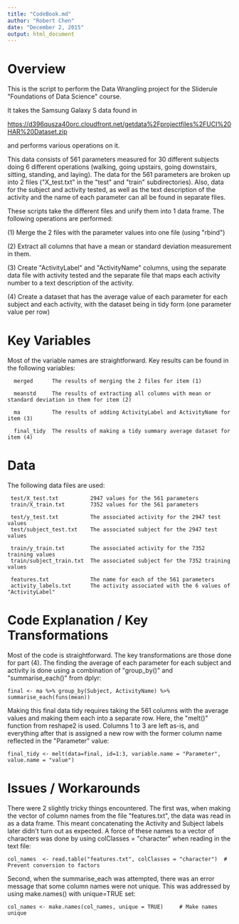 ```yaml
---
title: "CodeBook.md"
author: "Robert Chen"
date: "December 2, 2015"
output: html_document
---
```


# Overview

This is the script to perform the Data Wrangling project for the Sliderule "Foundations of Data Science" course.

It takes the Samsung Galaxy S data found in 

   https://d396qusza40orc.cloudfront.net/getdata%2Fprojectfiles%2FUCI%20HAR%20Dataset.zip

and performs various operations on it.

This data consists of 561 parameters measured for 30 different subjects doing 6 different operations
(walking, going upstairs, going downstairs, sitting, standing, and laying).  The data for the 561
parameters are broken up into 2 files ("X_test.txt" in the "test" and "train" subdirectories).  Also,
data for the subject and activity tested, as well as the text description of the activity and the name
of each parameter can all be found in separate files.

These scripts take the different files and unify them into 1 data frame.  The following operations are 
performed:

   (1) Merge the 2 files with the parameter values into one file (using "rbind")
   
   (2) Extract all columns that have a mean or standard deviation measurement in them.
   
   (3) Create "ActivityLabel" and "ActivityName" columns, using the separate data file with activity
       tested and the separate file that maps each activity number to a text description of the activity.
       
   (4) Create a dataset that has the average value of each parameter for each subject and each activity,
       with the dataset being in tidy form (one parameter value per row)

# Key Variables

Most of the variable names are straightforward.  Key results can be found in the following variables:

      merged      The results of merging the 2 files for item (1)
      
      meanstd     The results of extracting all columns with mean or standard deviation in them for item (2)
      
      ma          The results of adding ActivityLabel and ActivityName for item (3)
      
      final_tidy  The results of making a tidy summary average dataset for item (4)

# Data

The following data files are used:

     test/X_test.txt          2947 values for the 561 parameters
     train/X_train.txt        7352 values for the 561 parameters
     
     test/y_test.txt          The associated activity for the 2947 test values
     test/subject_test.txt    The associated subject for the 2947 test values
     
     train/y_train.txt        The associated activity for the 7352 training values
     train/subject_train.txt  The associated subject for the 7352 training values
     
     features.txt             The name for each of the 561 parameters
     activity_labels.txt      The activity associated with the 6 values of "ActivityLabel"

# Code Explanation / Key Transformations

Most of the code is straightforward.  The key transformations are those done for part (4).  The
finding the average of each parameter for each subject and activity is done using a combination
of "group_by()" and "summarise_each()" from dplyr:

```{r}
final <- ma %>% group_by(Subject, ActivityName) %>% summarise_each(funs(mean))
```

Making this final data tidy requires taking the 561 columns with the average values and making them each
into a separate row.  Here, the "melt()" function from reshape2 is used.  Columns 1 to 3 are
left as-is, and everything after that is assigned a new row with the former column name
reflected in the "Parameter" value:

```{r}
final_tidy <- melt(data=final, id=1:3, variable.name = "Parameter", value.name = "value") 
```

# Issues / Workarounds

There were 2 slightly tricky things encountered. The first was, when making the vector of
column names from the file "features.txt", the data was read in as a data frame.  This
meant concatenating the Activity and Subject labels later didn't turn out as expected.
A force of these names to a vector of characters was done by using colClasses = "character"
when reading in the text file:

```{r}
col_names  <- read.table("features.txt", colClasses = "character")  # Prevent conversion to factors
```

Second, when the summarise_each was attempted, there was an error message that some column
names were not unique.  This was addressed by using make.names() with unique=TRUE set:

```{r}
col_names <- make.names(col_names, unique = TRUE)     # Make names unique
```